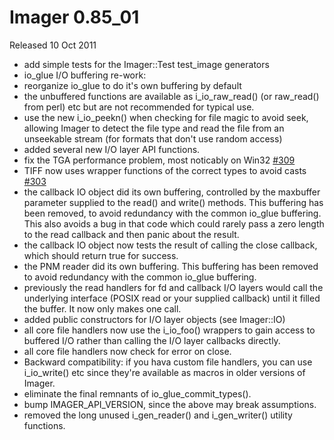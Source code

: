 # Imager 0.85_01

Released 10 Oct 2011

- add simple tests for the Imager::Test test_image generators
- io_glue I/O buffering re-work:
- reorganize io_glue to do it's own buffering by default
- the unbuffered functions are available as i_io_raw_read() (or raw_read() from perl) etc but are not recommended for typical use.
- use the new i_io_peekn() when checking for file magic to avoid seek, allowing Imager to detect the file type and read the file from an unseekable stream (for formats that don't use random access)
- added several new I/O layer API functions.
- fix the TGA performance problem, most noticably on Win32 [#309](https://github.com/tonycoz/imager/issues/309)
- TIFF now uses wrapper functions of the correct types to avoid casts [#303](https://github.com/tonycoz/imager/issues/303)
- the callback IO object did its own buffering, controlled by the maxbuffer parameter supplied to the read() and write() methods. This buffering has been removed, to avoid redundancy with the common io_glue buffering. This also avoids a bug in that code which could rarely pass a zero length to the read callback and then panic about the result.
- the callback IO object now tests the result of calling the close callback, which should return true for success.
- the PNM reader did its own buffering. This buffering has been removed to avoid redundancy with the common io_glue buffering.
- previously the read handlers for fd and callback I/O layers would call the underlying interface (POSIX read or your supplied callback) until it filled the buffer. It now only makes one call.
- added public constructors for I/O layer objects (see Imager::IO)
- all core file handlers now use the i_io_foo() wrappers to gain access to buffered I/O rather than calling the I/O layer callbacks directly.
- all core file handlers now check for error on close.
- Backward compatibility: if you hava custom file handlers, you can use i_io_write() etc since they're available as macros in older versions of Imager.
- eliminate the final remnants of io_glue_commit_types().
- bump IMAGER_API_VERSION, since the above may break assumptions.
- removed the long unused i_gen_reader() and i_gen_writer() utility functions.